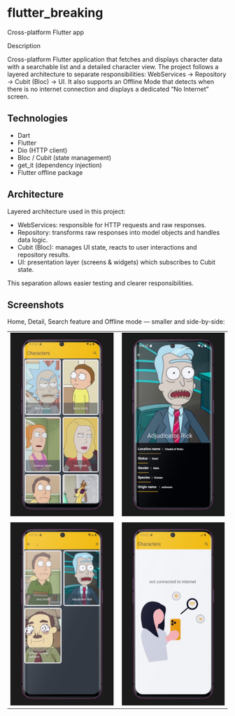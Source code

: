 # flutter_breaking

Cross-platform Flutter app

Description

Cross-platform Flutter application that fetches and displays character data with a searchable list and a detailed character view. The project follows a layered architecture to separate responsibilities: WebServices → Repository → Cubit (Bloc) → UI. It also supports an Offline Mode that detects when there is no internet connection and displays a dedicated “No Internet” screen.

## Technologies

- Dart
- Flutter
- Dio (HTTP client)
- Bloc / Cubit (state management)
- get_it (dependency injection)
- Flutter offline package

## Architecture

Layered architecture used in this project:

- WebServices: responsible for HTTP requests and raw responses.
- Repository: transforms raw responses into model objects and handles data logic.
- Cubit (Bloc): manages UI state, reacts to user interactions and repository results.
- UI: presentation layer (screens & widgets) which subscribes to Cubit state.

This separation allows easier testing and clearer responsibilities.

## Screenshots

Home, Detail, Search feature and Offline mode — smaller and side-by-side:

<table>
	<tr>
		<td><img src="assets/images/3.jpg" width="360" alt="Home screenshot"/></td>
		<td style="padding-left:12px"><img src="assets/images/2.jpg" width="360" alt="Detail screenshot"/></td>
	</tr>
	<tr>
		<td style="padding-top:8px"><img src="assets/images/1.jpg" width="360" alt="Search screenshot"/></td>
		<td style="padding-left:12px; padding-top:8px"><img src="assets/images/4.jpg" width="360" alt="Offline mode screenshot"/></td>
	</tr>
</table>
